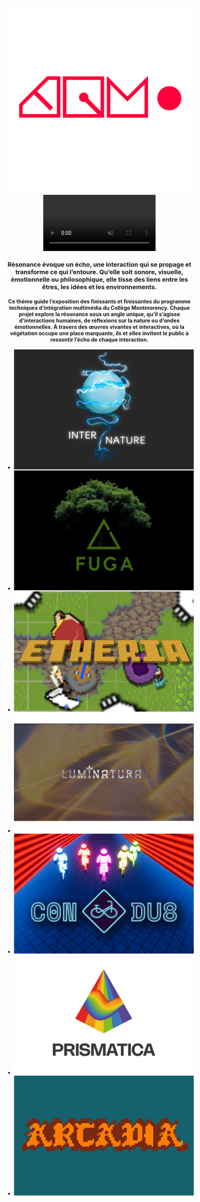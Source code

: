 <img style="text-align: center;" class="logo_tim" src="./medias/logo_tim-transparent.png">
<!-- <h1 style="text-align: center;"> Résonance</h1>
<h1 style="text-align: center;"> Expérience multimédia TIM 2025</h1> -->

<div style="text-align: center;">
    <video autoplay loop muted playsinline>
        <source src="./medias/resonanceBanner.mp4" type="video/mp4">
    </video>
</div>

<h3 style="text-align: center;">Résonance évoque un écho, une interaction qui se propage et transforme ce qui l’entoure. Qu’elle soit sonore, visuelle, émotionnelle ou philosophique, elle tisse des liens entre les êtres, les idées et les environnements.
</h3>

<h4 style="text-align: center;">Ce thème guide l’exposition des finissants et finissantes du programme <a href="https://tim-montmorency.com/" style="text-decoration: none;">techniques d’intégration multimédia du Collège Montmorency</a>. Chaque projet explore la résonance sous un angle unique, qu’il s’agisse d’interactions humaines, de réflexions sur la nature ou d’ondes émotionnelles. À travers des œuvres vivantes et interactives, où la végétation occupe une place marquante, ils et elles invitent le public à ressentir l’écho de chaque interaction.
</h4>

* [![Internature](./medias/logo_internature.png)](https://tprangers.github.io/internature/#/)
* [![Fuga](./medias/Fuga.png)](https://escapism-fuga.github.io/Fuga/#/)
* [![Etheria](./medias/logo_etheria.png)](https://ethereal-creators.github.io/Etheria/#/)
* [![Luminatura](./medias/luminatura.png)](https://miaou-mafia.github.io/projet-luminatura/#/)
* [![C0N-DU8](./medias/logo_c0n-du8.png)](https://gearshift-games.github.io/Web-C0N-DU8/#/)
* [![Prismatica](./medias/logo_prismatica.png)](https://pootpookies.github.io/Prismatica/#/)
* [![Arcadia](./medias/Arcadia.png)](https://cousi-cousa.github.io/Arcadia/#/)

